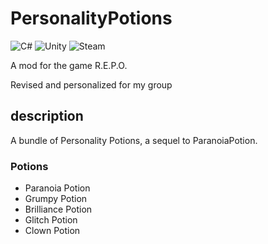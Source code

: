 # PersonalityPotions
![C#](https://img.shields.io/badge/c%23-%23239120.svg?style=for-the-badge&logo=csharp&logoColor=white)
![Unity](https://img.shields.io/badge/unity-%23000000.svg?style=for-the-badge&logo=unity&logoColor=white)
![Steam](https://img.shields.io/badge/steam-%23000000.svg?style=for-the-badge&logo=steam&logoColor=white)

A mod for the game R.E.P.O.

Revised and personalized for my group

## description
A bundle of Personality Potions, a sequel to ParanoiaPotion.

### Potions
* Paranoia Potion
* Grumpy Potion
* Brilliance Potion
* Glitch Potion
* Clown Potion
